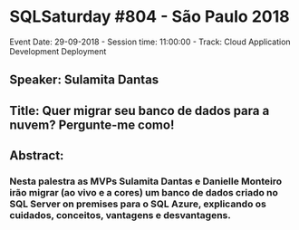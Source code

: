 # SQLSaturday #804 - São Paulo 2018
Event Date: 29-09-2018 - Session time: 11:00:00 - Track: Cloud Application Development  Deployment
## Speaker: Sulamita Dantas
## Title: Quer migrar seu banco de dados para a nuvem? Pergunte-me como!
## Abstract:
### Nesta palestra as MVPs Sulamita Dantas e Danielle Monteiro irão migrar (ao vivo e a cores) um banco de dados criado no SQL Server on premises para o SQL Azure, explicando os cuidados, conceitos, vantagens e desvantagens.
